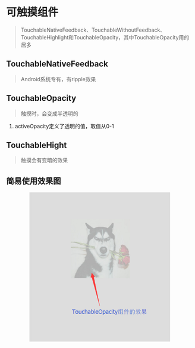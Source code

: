 # 可触摸组件

> TouchableNativeFeedback、TouchableWithoutFeedback、TouchableHighlight和TouchableOpacity，其中TouchableOpacity用的居多

## TouchableNativeFeedback

> Android系统专有，有ripple效果

## TouchableOpacity

> 触摸时，会变成半透明的

1. activeOpacity定义了透明的值，取值从0-1

## TouchableHight

> 触摸会有变暗的效果

## 简易使用效果图

<center>
  <img src='../../Images/touchable_opacity_show.png' style='height:400px'/>
</center>
